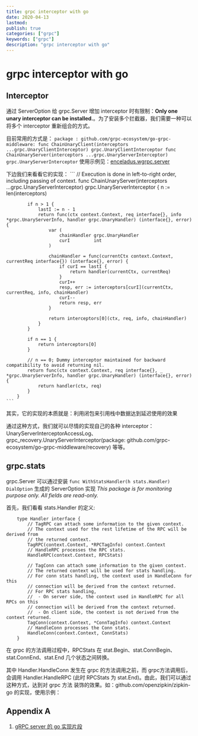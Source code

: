 ```yaml
---
title: grpc interceptor with go
date: 2020-04-13
lastmod: 
publish: true
categories: ["grpc"]
keywords: ["grpc"]
description: "grpc interceptor with go"
---
```


# grpc interceptor with go

## Interceptor
通过 ServerOption 给 grpc.Server 增加 interceptor 时有限制：**Only one unary interceptor can be installed.**。为了安装多个拦截器，我们需要一种可以将多个 interceptor 重新组合的方式。

目前常用的方式是：
    ```
        package : github.com/grpc-ecosystem/go-grpc-middleware:
            func ChainUnaryClient(interceptors ...grpc.UnaryClientInterceptor) grpc.UnaryClientInterceptor
            func ChainUnaryServer(interceptors ...grpc.UnaryServerInterceptor) grpc.UnaryServerInterceptor
    ```
使用示例见：[enceladus.wgrpc.server](https://github.com/joyoushunter/Saturn/blob/master/src/enceladus/wgrpc/server.go)

下边我们来看看它的实现：
    ```
        // Execution is done in left-to-right order, including passing of context.
        func ChainUnaryServer(interceptors ...grpc.UnaryServerInterceptor) grpc.UnaryServerInterceptor {
            n := len(interceptors)

            if n > 1 {
                lastI := n - 1
                return func(ctx context.Context, req interface{}, info *grpc.UnaryServerInfo, handler grpc.UnaryHandler) (interface{}, error) {
                    var (
                        chainHandler grpc.UnaryHandler
                        curI         int
                    )

                    chainHandler = func(currentCtx context.Context, currentReq interface{}) (interface{}, error) {
                        if curI == lastI {
                            return handler(currentCtx, currentReq)
                        }
                        curI++
                        resp, err := interceptors[curI](currentCtx, currentReq, info, chainHandler)
                        curI--
                        return resp, err
                    }

                    return interceptors[0](ctx, req, info, chainHandler)
                }
            }

            if n == 1 {
                return interceptors[0]
            }

            // n == 0; Dummy interceptor maintained for backward compatibility to avoid returning nil.
            return func(ctx context.Context, req interface{}, _ *grpc.UnaryServerInfo, handler grpc.UnaryHandler) (interface{}, error) {
                return handler(ctx, req)
            }
        }
    ```
其实，它的实现的本质就是：利用闭包来引用栈中数据达到延迟使用的效果

通过这种方式，我们就可以尽情的实现自己的各种 interceptor：UnaryServerInterceptorAccessLog、grpc_recovery.UnaryServerInterceptor(package: github.com/grpc-ecosystem/go-grpc-middleware/recovery) 等等。

## grpc.stats
grpc.Server 可以通过安装 ``` func WithStatsHandler(h stats.Handler) DialOption ``` 生成的 ServerOption 实现 *This package is for monitoring purpose only. All fields are read-only.*

首先，我们看看 stats.Handler 的定义:
```
    type Handler interface {
        // TagRPC can attach some information to the given context.
        // The context used for the rest lifetime of the RPC will be derived from
        // the returned context.
        TagRPC(context.Context, *RPCTagInfo) context.Context
        // HandleRPC processes the RPC stats.
        HandleRPC(context.Context, RPCStats)

        // TagConn can attach some information to the given context.
        // The returned context will be used for stats handling.
        // For conn stats handling, the context used in HandleConn for this
        // connection will be derived from the context returned.
        // For RPC stats handling,
        //  - On server side, the context used in HandleRPC for all RPCs on this
        // connection will be derived from the context returned.
        //  - On client side, the context is not derived from the context returned.
        TagConn(context.Context, *ConnTagInfo) context.Context
        // HandleConn processes the Conn stats.
        HandleConn(context.Context, ConnStats)
    }
```

在 grpc 的方法调用过程中，RPCStats 在 stat.Begin、stat.ConnBegin、stat.ConnEnd、stat.End 几个状态之间转换。

其中 Handler.HandleConn 发生在 grpc 的方法调用之前，而 grpc方法调用后，会调用 Handler.HandleRPC (此时 RPCStats 为 stat.End)。由此，我们可以通过这种方式，达到对 grpc 方法 装饰的效果。如：github.com/openzipkin/zipkin-go 的实现，使用示例：


## Appendix A
1. [gRPC server 的 go 实现片段](./grpc_source_notes.md)

